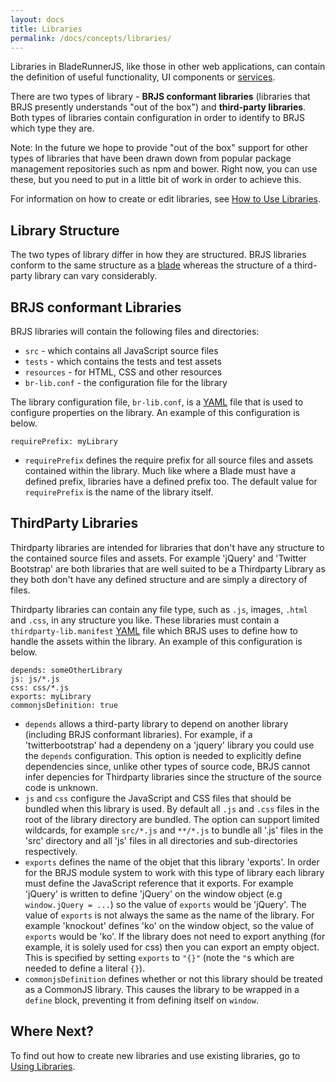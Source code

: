 ```yaml
---
layout: docs
title: Libraries
permalink: /docs/concepts/libraries/
---
```


Libraries in BladeRunnerJS, like those in other web applications, can contain the definition of useful functionality, UI components or [services](http://bladerunnerjs.org/docs/concepts/services/).

There are two types of library - **BRJS conformant libraries** (libraries that BRJS presently understands "out of the box") and **third-party libraries**. Both types of libraries contain configuration in order to identify to BRJS which type they are.

<div class="alert alert-info">
  <p>Note: In the future we hope to provide "out of the box" support for other types of libraries that have been drawn down from popular package management repositories such as npm and bower. Right now, you can use these, but you need to put in a little bit of work in order to achieve this.<p>
</div>

For information on how to create or edit libraries, see [How to Use Libraries](/docs/use/use_libraries/).

## Library Structure

The two types of library differ in how they are structured. BRJS libraries conform to the same structure as a [blade](/docs/concepts/blades/) whereas the structure of a third-party library can vary considerably.

## BRJS conformant Libraries

BRJS libraries will contain the following files and directories:

- `src` - which contains all JavaScript source files
- `tests` - which contains the tests and test assets
- `resources` - for HTML, CSS and other resources
- `br-lib.conf` - the configuration file for the library

The library configuration file, `br-lib.conf`, is a [YAML](http://en.wikipedia.org/wiki/YAML) file that is used to configure properties on the library. An example of this configuration is below.

```
requirePrefix: myLibrary
```

- `requirePrefix` defines the require prefix for all source files and assets contained within the library. Much like where a Blade must have a defined prefix, libraries have a defined prefix too. The default value for `requirePrefix` is the name of the library itself.

## ThirdParty Libraries

Thirdparty libraries are intended for libraries that don't have any structure to the contained source files and assets. For example 'jQuery' and 'Twitter Bootstrap' are both libraries that are well suited to be a Thirdparty Library as they both don't have any defined structure and are simply a directory of files.

Thirdparty libraries can contain any file type, such as `.js`, images, `.html` and `.css`, in any structure you like. These libraries must contain a `thirdparty-lib.manifest` [YAML](http://en.wikipedia.org/wiki/YAML) file which BRJS uses to define how to handle the assets within the library. An example of this configuration is below.

```
depends: someOtherLibrary
js: js/*.js
css: css/*.js
exports: myLibrary
commonjsDefinition: true
```

- `depends` allows a third-party library to depend on another library (including BRJS conformant libraries). For example, if a 'twitterbootstrap' had a dependeny on a 'jquery' library you could use the `depends` configuration. This option is needed to explicitly define dependencies since, unlike other types of source code, BRJS cannot infer depencies for Thirdparty libraries since the structure of the source code is unknown.
- `js` and `css` configure the JavaScript and CSS files that should be bundled when this library is used. By default all `.js` and `.css` files in the root of the library directory are bundled. The option can support limited wildcards, for example `src/*.js` and `**/*.js` to bundle all '.js' files in the 'src' directory and all 'js' files in all directories and sub-directories respectively.
- `exports` defines the name of the objet that this library 'exports'. In order for the BRJS module system to work with this type of library each library must define the JavaScript reference that it exports. For example 'jQuery' is written to define 'jQuery' on the window object (e.g `window.jQuery = ...`) so the value of `exports` would be 'jQuery'. The value of `exports` is not always the same as the name of the library. For example 'knockout' defines 'ko' on the window object, so the value of `exports` would be 'ko'. If the library does not need to export anything (for example, it is solely used for css) then you can export an empty object. This is specified by setting `exports` to `"{}"` (note the `"`s which are needed to define a literal `{}`).
- `commonjsDefinition` defines whether or not this library should be treated as a CommonJS library. This causes the library to be wrapped in a `define` block, preventing it from defining itself on `window`.

## Where Next?

To find out how to create new libraries and use existing libraries, go to [Using Libraries](/docs/use/user_libraries/).
